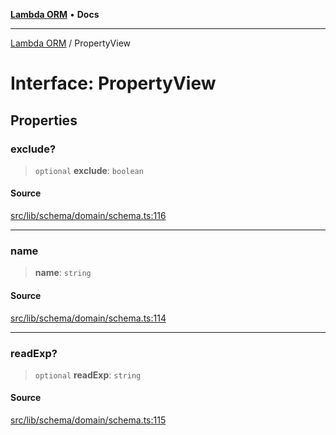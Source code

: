 [**Lambda ORM**](../README.md) • **Docs**

***

[Lambda ORM](../README.md) / PropertyView

# Interface: PropertyView

## Properties

### exclude?

> `optional` **exclude**: `boolean`

#### Source

[src/lib/schema/domain/schema.ts:116](https://github.com/lambda-orm/lambdaorm-base/blob/aa369ded9e7763a31678c0168646a8ee1291b500/src/lib/schema/domain/schema.ts#L116)

***

### name

> **name**: `string`

#### Source

[src/lib/schema/domain/schema.ts:114](https://github.com/lambda-orm/lambdaorm-base/blob/aa369ded9e7763a31678c0168646a8ee1291b500/src/lib/schema/domain/schema.ts#L114)

***

### readExp?

> `optional` **readExp**: `string`

#### Source

[src/lib/schema/domain/schema.ts:115](https://github.com/lambda-orm/lambdaorm-base/blob/aa369ded9e7763a31678c0168646a8ee1291b500/src/lib/schema/domain/schema.ts#L115)
